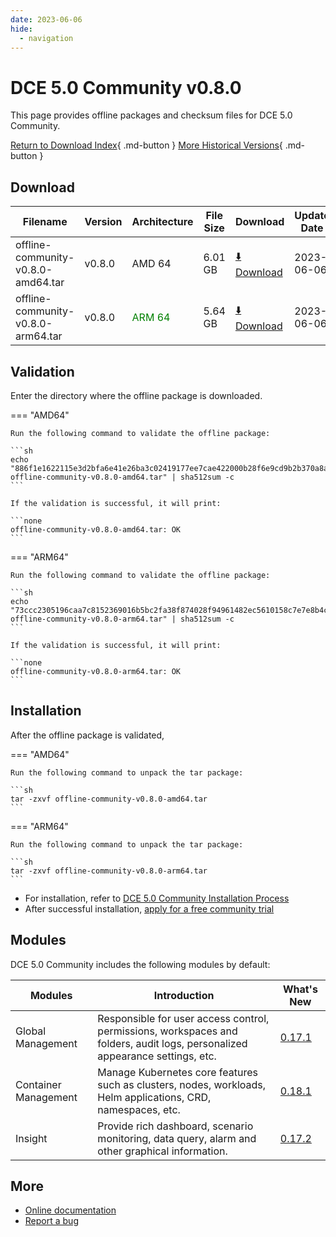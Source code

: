 ```yaml
---
date: 2023-06-06
hide:
  - navigation
---
```


# DCE 5.0 Community v0.8.0

This page provides offline packages and checksum files for DCE 5.0 Community.

[Return to Download Index](../index.md){ .md-button }
[More Historical Versions](./dce5-installer-history.md){ .md-button }

## Download

| Filename | Version | Architecture | File Size | Download | Update Date |
| -------- | ------- | ------------ | --------- | -------- | ----------- |
| offline-community-v0.8.0-amd64.tar | v0.8.0 | AMD 64 | 6.01 GB | [:arrow_down: Download](https://qiniu-download-public.daocloud.io/DaoCloud_Enterprise/dce5/offline-community-v0.8.0-amd64.tar) | 2023-06-06 |
| offline-community-v0.8.0-arm64.tar | v0.8.0 | <font color="green">ARM 64</font> | 5.64 GB | [:arrow_down: Download](https://qiniu-download-public.daocloud.io/DaoCloud_Enterprise/dce5/offline-community-v0.8.0-arm64.tar) | 2023-06-06 |

## Validation

Enter the directory where the offline package is downloaded.

=== "AMD64"

    Run the following command to validate the offline package:

    ```sh
    echo "886f1e1622115e3d2bfa6e41e26ba3c02419177ee7cae422000b28f6e9cd9b2b370a8a737be90328ee1b048c02811b4b31443638960b3cd24acf9ce0b9848320  offline-community-v0.8.0-amd64.tar" | sha512sum -c
    ```

    If the validation is successful, it will print:

    ```none
    offline-community-v0.8.0-amd64.tar: OK
    ```

=== "ARM64"

    Run the following command to validate the offline package:

    ```sh
    echo "73ccc2305196caa7c8152369016b5bc2fa38f874028f94961482ec5610158c7e7e8b4c3f7a335e473a28953e5ffeff27bb6ee7d132b3b1ae8e49ddd711993c21  offline-community-v0.8.0-arm64.tar" | sha512sum -c
    ```

    If the validation is successful, it will print:

    ```none
    offline-community-v0.8.0-arm64.tar: OK
    ```

## Installation

After the offline package is validated,

=== "AMD64"

    Run the following command to unpack the tar package:

    ```sh
    tar -zxvf offline-community-v0.8.0-amd64.tar
    ```

=== "ARM64"

    Run the following command to unpack the tar package:

    ```sh
    tar -zxvf offline-community-v0.8.0-arm64.tar
    ```

- For installation, refer to [DCE 5.0 Community Installation Process](../../install/community/k8s/online.md#_2)
- After successful installation, [apply for a free community trial](../../dce/license0.md)

## Modules

DCE 5.0 Community includes the following modules by default:

| Modules | Introduction | What's New |
| -------- | ----------- | ---------- |
| Global Management | Responsible for user access control, permissions, workspaces and folders, audit logs, personalized appearance settings, etc. | [0.17.1](../../ghippo/intro/release-notes.md#0171) |
| Container Management | Manage Kubernetes core features such as clusters, nodes, workloads, Helm applications, CRD, namespaces, etc. | [0.18.1](../../kpanda/intro/release-notes.md#0181) |
| Insight | Provide rich dashboard, scenario monitoring, data query, alarm and other graphical information.        | [0.17.2](../../insight/intro/releasenote.md#0172) |

## More

- [Online documentation](../../dce/index.md)
- [Report a bug](https://github.com/DaoCloud/DaoCloud-docs/issues)
